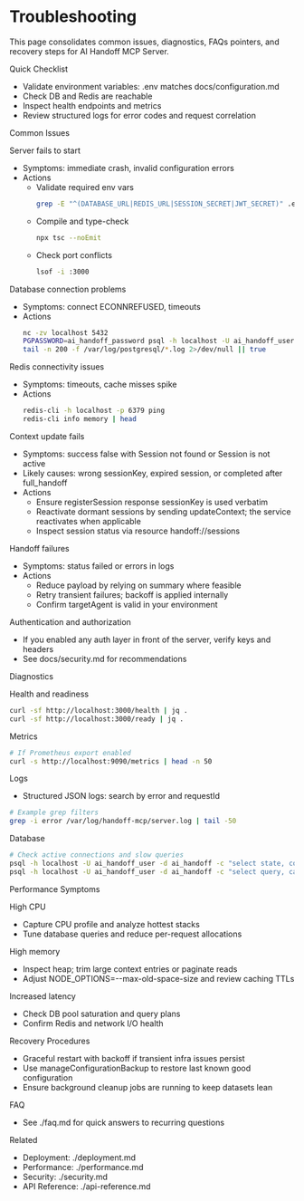 # Troubleshooting

This page consolidates common issues, diagnostics, FAQs pointers, and recovery steps for AI Handoff MCP Server.

Quick Checklist
- Validate environment variables: .env matches docs/configuration.md
- Check DB and Redis are reachable
- Inspect health endpoints and metrics
- Review structured logs for error codes and request correlation

Common Issues

Server fails to start
- Symptoms: immediate crash, invalid configuration errors
- Actions
  - Validate required env vars
    ```bash
    grep -E "^(DATABASE_URL|REDIS_URL|SESSION_SECRET|JWT_SECRET)" .env
    ```
  - Compile and type-check
    ```bash
    npx tsc --noEmit
    ```
  - Check port conflicts
    ```bash
    lsof -i :3000
    ```

Database connection problems
- Symptoms: connect ECONNREFUSED, timeouts
- Actions
  ```bash
  nc -zv localhost 5432
  PGPASSWORD=ai_handoff_password psql -h localhost -U ai_handoff_user -d ai_handoff -c "select 1"
  tail -n 200 -f /var/log/postgresql/*.log 2>/dev/null || true
  ```

Redis connectivity issues
- Symptoms: timeouts, cache misses spike
- Actions
  ```bash
  redis-cli -h localhost -p 6379 ping
  redis-cli info memory | head
  ```

Context update fails
- Symptoms: success false with Session not found or Session is not active
- Likely causes: wrong sessionKey, expired session, or completed after full_handoff
- Actions
  - Ensure registerSession response sessionKey is used verbatim
  - Reactivate dormant sessions by sending updateContext; the service reactivates when applicable
  - Inspect session status via resource handoff://sessions

Handoff failures
- Symptoms: status failed or errors in logs
- Actions
  - Reduce payload by relying on summary where feasible
  - Retry transient failures; backoff is applied internally
  - Confirm targetAgent is valid in your environment

Authentication and authorization
- If you enabled any auth layer in front of the server, verify keys and headers
- See docs/security.md for recommendations

Diagnostics

Health and readiness
```bash
curl -sf http://localhost:3000/health | jq .
curl -sf http://localhost:3000/ready | jq .
```

Metrics
```bash
# If Prometheus export enabled
curl -s http://localhost:9090/metrics | head -n 50
```

Logs
- Structured JSON logs: search by error and requestId
```bash
# Example grep filters
grep -i error /var/log/handoff-mcp/server.log | tail -50
```

Database
```bash
# Check active connections and slow queries
psql -h localhost -U ai_handoff_user -d ai_handoff -c "select state, count(*) from pg_stat_activity group by state;"
psql -h localhost -U ai_handoff_user -d ai_handoff -c "select query, calls, total_time, mean_time from pg_stat_statements order by total_time desc limit 10;"
```

Performance Symptoms

High CPU
- Capture CPU profile and analyze hottest stacks
- Tune database queries and reduce per-request allocations

High memory
- Inspect heap; trim large context entries or paginate reads
- Adjust NODE_OPTIONS=--max-old-space-size and review caching TTLs

Increased latency
- Check DB pool saturation and query plans
- Confirm Redis and network I/O health

Recovery Procedures
- Graceful restart with backoff if transient infra issues persist
- Use manageConfigurationBackup to restore last known good configuration
- Ensure background cleanup jobs are running to keep datasets lean

FAQ
- See ./faq.md for quick answers to recurring questions

Related
- Deployment: ./deployment.md
- Performance: ./performance.md
- Security: ./security.md
- API Reference: ./api-reference.md
